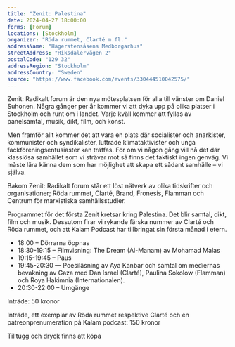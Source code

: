 ```yaml
---
title: "Zenit: Palestina"
date: 2024-04-27 18:00:00
forms: [Forum]
locations: [Stockholm]
organizer: "Röda rummet, Clarté m.fl."
addressName: "Hägerstensåsens Medborgarhus"
streetAddress: "Riksdalervägen 2"
postalCode: "129 32"
addressRegion: "Stockholm"
addressCountry: "Sweden"
source: "https://www.facebook.com/events/330444510042575/"
---
```

Zenit: Radikalt forum är den nya mötesplatsen för alla till vänster om Daniel Suhonen. Några gånger per år kommer vi att dyka upp på olika platser i Stockholm och runt om i landet. Varje kväll kommer att fyllas av panelsamtal, musik, dikt, film, och konst.

Men framför allt kommer det att vara en plats där socialister och anarkister, kommunister och syndikalister, luttrade klimataktivister och unga fackföreningsentusiaster kan träffas. För om vi någon gång vill nå det där klasslösa samhället som vi strävar mot så finns det faktiskt ingen genväg. Vi måste lära känna dem som har möjlighet att skapa ett sådant samhälle – vi själva.

Bakom Zenit: Radikalt forum står ett löst nätverk av olika tidskrifter och organisationer; Röda rummet, Clarté, Brand, Fronesis, Flamman och Centrum för marxistiska samhällsstudier.

Programmet för det första Zenit kretsar kring Palestina. Det blir samtal, dikt, film och musik. Dessutom firar vi rykande färska nummer av Clarté och Röda rummet, och att Kalam Podcast har tillbringat sin första månad i etern.

- 18:00 – Dörrarna öppnas
- 18:30-19:15 – Filmvisning: The Dream (Al-Manam) av Mohamad Malas
- 19:15-19:45 – Paus
- 19:45-20:30 — Poesiläsning av Aya Kanbar och samtal om mediernas bevakning av Gaza med Dan Israel (Clarté), Paulina Sokolow (Flamman) och Roya Hakimnia (Internationalen).
- 20:30-22:00 – Umgänge

Inträde: 50 kronor

Inträde, ett exemplar av Röda rummet respektive Clarté och en patreonprenumeration på Kalam podcast: 150 kronor

Tilltugg och dryck finns att köpa